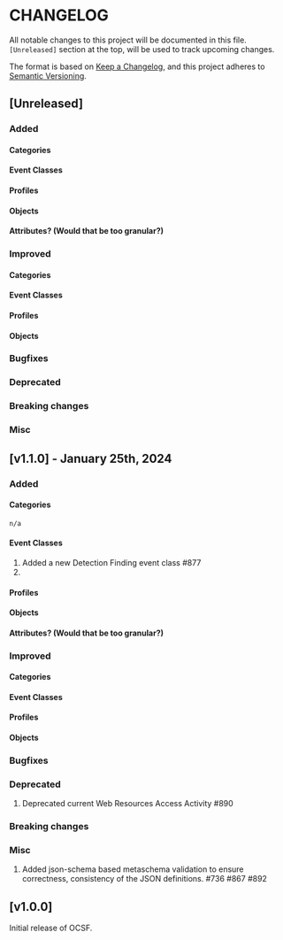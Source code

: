# CHANGELOG
All notable changes to this project will be documented in this file. `[Unreleased]` section at the top, will be used to track upcoming changes.

The format is based on [Keep a Changelog](https://keepachangelog.com/en/1.0.0/),
and this project adheres to [Semantic Versioning](https://semver.org/spec/v2.0.0.html).

<!-- When updating the Changelog:

- Please follow Keep a Changelog guiding principles: https://keepachangelog.com/en/1.1.0/#how.
- Make sure you add your entry to the correct section.

Thankyou! -->

## [Unreleased]

### Added
#### Categories
#### Event Classes
#### Profiles
#### Objects
#### Attributes? (Would that be too granular?)

### Improved
#### Categories
#### Event Classes
#### Profiles
#### Objects

### Bugfixes

### Deprecated

### Breaking changes

### Misc


## [v1.1.0] - January 25th, 2024

### Added
#### Categories
`n/a`
#### Event Classes
1. Added a new Detection Finding event class #877
2. 
#### Profiles
#### Objects
#### Attributes? (Would that be too granular?)

### Improved
#### Categories
#### Event Classes
#### Profiles
#### Objects

### Bugfixes

### Deprecated
1. Deprecated current Web Resources Access Activity #890

### Breaking changes

### Misc
1. Added json-schema based metaschema validation to ensure correctness, consistency of the JSON definitions. #736 #867 #892

## [v1.0.0]

Initial release of OCSF.